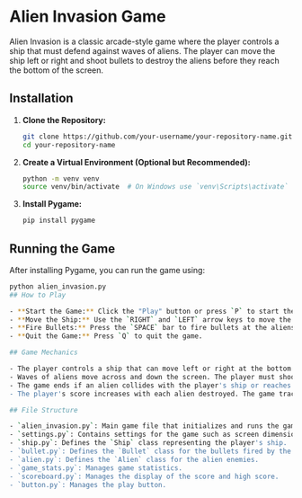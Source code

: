# Alien Invasion Game

Alien Invasion is a classic arcade-style game where the player controls a ship that must defend against waves of aliens. The player can move the ship left or right and shoot bullets to destroy the aliens before they reach the bottom of the screen.

## Installation

1. **Clone the Repository:**

    ```sh
    git clone https://github.com/your-username/your-repository-name.git
    cd your-repository-name
    ```

2. **Create a Virtual Environment (Optional but Recommended):**

    ```sh
    python -m venv venv
    source venv/bin/activate  # On Windows use `venv\Scripts\activate`
    ```

3. **Install Pygame:**

    ```sh
    pip install pygame
    ```

## Running the Game

After installing Pygame, you can run the game using:

```sh
python alien_invasion.py
## How to Play

- **Start the Game:** Click the "Play" button or press `P` to start the game.
- **Move the Ship:** Use the `RIGHT` and `LEFT` arrow keys to move the ship.
- **Fire Bullets:** Press the `SPACE` bar to fire bullets at the aliens.
- **Quit the Game:** Press `Q` to quit the game.

## Game Mechanics

- The player controls a ship that can move left or right at the bottom of the screen.
- Waves of aliens move across and down the screen. The player must shoot and destroy all the aliens to advance to the next level.
- The game ends if an alien collides with the player's ship or reaches the bottom of the screen.
- The player's score increases with each alien destroyed. The game tracks and displays the high score.

## File Structure

- `alien_invasion.py`: Main game file that initializes and runs the game.
- `settings.py`: Contains settings for the game such as screen dimensions, colors, ship speed, etc.
- `ship.py`: Defines the `Ship` class representing the player's ship.
- `bullet.py`: Defines the `Bullet` class for the bullets fired by the ship.
- `alien.py`: Defines the `Alien` class for the alien enemies.
- `game_stats.py`: Manages game statistics.
- `scoreboard.py`: Manages the display of the score and high score.
- `button.py`: Manages the play button.
